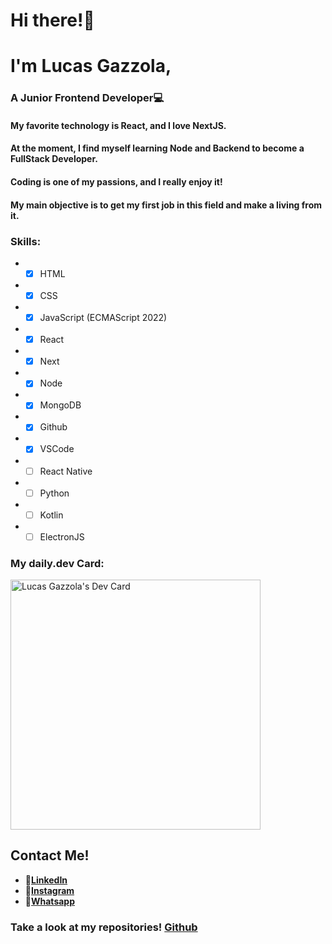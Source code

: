 # Hi there!👋 
# I'm **Lucas Gazzola**,
### A **Junior Frontend Developer**💻
#### My favorite technology is **React**, and I love **NextJS**.
#### At the moment, I find myself learning **Node** and **Backend** to become a **FullStack Developer**.
#### **Coding** is one of my passions, and I really enjoy it!
#### My main objective is to get my first job in this field and make a living from it. 
### Skills:
* -[X] HTML
* -[X] CSS
* -[X] JavaScript (ECMAScript 2022)
* -[X] React
* -[X] Next
* -[X] Node
* -[X] MongoDB
* -[X] Github
* -[X] VSCode
* -[ ] React Native
* -[ ] Python
* -[ ] Kotlin
* -[ ] ElectronJS

### My daily.dev Card:
<a href="https://app.daily.dev/lucasjg017"><img src="https://api.daily.dev/devcards/bf363f59cb164951b6c3c0c4d6d4f07f.png?r=vsy" width="400" alt="Lucas Gazzola's Dev Card"/></a>




## Contact Me!
* 🌟[**LinkedIn**](https://www.linkedin.com/in/lucasgazzola/)
* 🌟[**Instagram**](https://www.instagram.com/lucasgazzola)
* 🌟[**Whatsapp**](https://api.whatsapp.com/send/?phone=5493467446259&text=Hi,%20Lucas!&type=phone_number&app_absent=0)

### Take a look at my repositories! [**Github**](https://github.com/lucasgazzola)
